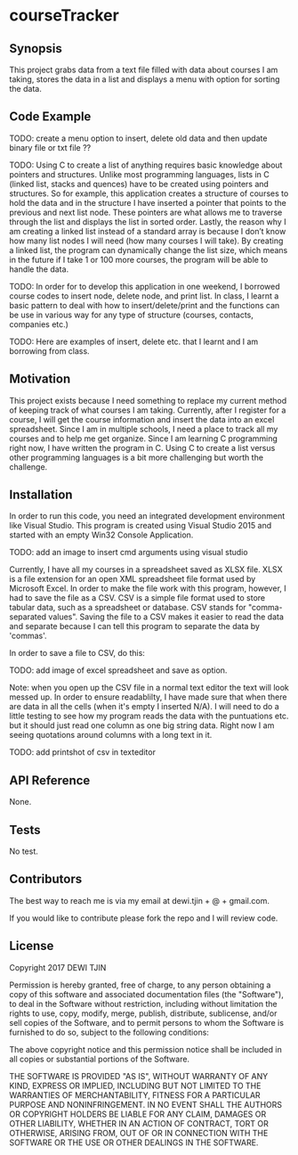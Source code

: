 # courseTracker

## Synopsis

This project grabs data from a text file filled with data about courses I am taking, stores the data in a list and displays a menu with option for sorting the data.

## Code Example

TODO: create a menu option to insert, delete old data and then update binary file or txt file ??

TODO: Using C to create a list of anything requires basic knowledge about pointers and structures.  Unlike most programming languages, lists in C (linked list, stacks and quences) have to be created using pointers and structures.  So for example, this application creates a structure of courses to hold the data and in the structure I have inserted a pointer that points to the previous and next list node.  These pointers are what allows me to traverse through the list and displays the list in sorted order.  Lastly, the reason why I am creating a linked list instead of a standard array is because I don’t know how many list nodes I will need (how many courses I will take). By creating a linked list, the program can dynamically change the list size, which means in the future if I take 1 or 100 more courses, the program will be able to handle the data. 

TODO: In order for to develop this application in one weekend, I borrowed course codes to insert node, delete node, and print list.  In class, I learnt a basic pattern to deal with how to insert/delete/print and the functions can be use in various way for any type of structure (courses, contacts, companies etc.)

TODO: Here are examples of insert, delete etc. that I learnt and I am borrowing from class.

## Motivation


This project exists because I need something to replace my current method of keeping track of what courses I am taking.  Currently, after I register for a course, I will get the course information and insert the data into an excel spreadsheet.  Since I am in multiple schools, I need a place to track all my courses and to help me get organize.   Since I am learning C programming right now, I have written the program in C.  Using C to create a list versus other programming languages is a bit more challenging but worth the challenge.

## Installation

In order to run this code, you need an integrated development environment like Visual Studio.  This program is created using Visual Studio 2015 and started with an empty Win32 Console Application.

TODO: add an image to insert cmd arguments using visual studio

Currently, I have all my courses in a spreadsheet saved as XLSX file.  XLSX is a file extension for an open XML spreadsheet file format used by Microsoft Excel.  In order to make the file work with this program, however, I had to save the file as a CSV.  CSV is a simple file format used to store tabular data, such as a spreadsheet or database.  CSV stands for "comma-separated values".  Saving the file to a CSV makes it easier to read the data and separate because I can tell this program to separate the data by 'commas'.

In order to save a file to CSV, do this:

TODO: add image of excel spreadsheet and save as option.


Note: when you open up the CSV file in a normal text editor the text will look messed up.  In order to ensure readablilty, I have made sure that when there are data in all the cells (when it's empty I inserted N/A).  I will need to do a little testing to see how my program reads the data with the puntuations etc. but it should just read one column as one big string data.  Right now I am seeing quotations around columns with a long text in it.

TODO: add printshot of csv in texteditor



## API Reference

None.

## Tests

No test.

## Contributors

The best way to reach me is via my email at dewi.tjin + @ + gmail.com.

If you would like to contribute please fork the repo and I will review code.

## License

Copyright 2017 DEWI TJIN

Permission is hereby granted, free of charge, to any person obtaining a copy of this software and associated documentation files (the "Software"), to deal in the Software without restriction, including without limitation the rights to use, copy, modify, merge, publish, distribute, sublicense, and/or sell copies of the Software, and to permit persons to whom the Software is furnished to do so, subject to the following conditions:

The above copyright notice and this permission notice shall be included in all copies or substantial portions of the Software.

THE SOFTWARE IS PROVIDED "AS IS", WITHOUT WARRANTY OF ANY KIND, EXPRESS OR IMPLIED, INCLUDING BUT NOT LIMITED TO THE WARRANTIES OF MERCHANTABILITY, FITNESS FOR A PARTICULAR PURPOSE AND NONINFRINGEMENT. IN NO EVENT SHALL THE AUTHORS OR COPYRIGHT HOLDERS BE LIABLE FOR ANY CLAIM, DAMAGES OR OTHER LIABILITY, WHETHER IN AN ACTION OF CONTRACT, TORT OR OTHERWISE, ARISING FROM, OUT OF OR IN CONNECTION WITH THE SOFTWARE OR THE USE OR OTHER DEALINGS IN THE SOFTWARE.
